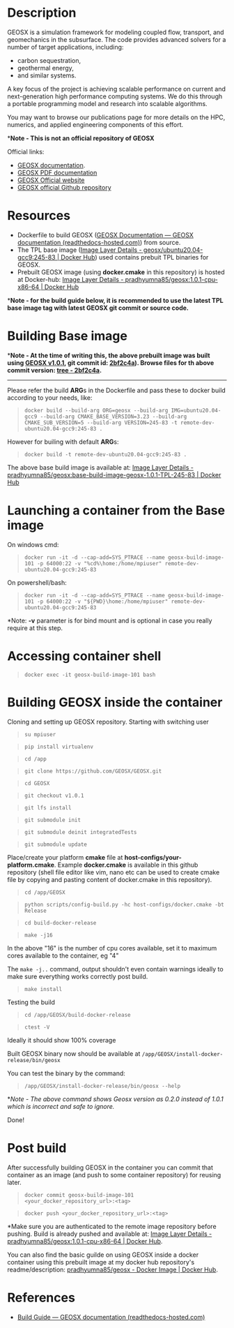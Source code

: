 # Description

GEOSX is a simulation framework for modeling coupled flow, transport, and geomechanics in the subsurface. The code provides advanced solvers for a number of target applications, including:

- carbon sequestration,
- geothermal energy,
- and similar systems.

A key focus of the project is achieving scalable performance on current and next-generation high performance computing systems. We do this through a portable programming model and research into scalable algorithms.

You may want to browse our publications page for more details on the HPC, numerics, and applied engineering components of this effort.

***Note - This is not an official repository of GEOSX**

Official links:

- [GEOSX documentation](https://geosx-geosx.readthedocs-hosted.com/en/latest/?).
- [GEOSX PDF documentation](https://geosx-geosx.readthedocs-hosted.com/_/downloads/en/latest/pdf/)
- [GEOSX Official website](https://www.geosx.org/)
- [GEOSX official Github repository](https://github.com/GEOSX/GEOSX)

# Resources

* Dockerfile to build GEOSX ([GEOSX Documentation — GEOSX documentation (readthedocs-hosted.com)](https://geosx-geosx.readthedocs-hosted.com/en/latest/index.html)) from source.
* The TPL base image ([Image Layer Details - geosx/ubuntu20.04-gcc9:245-83 | Docker Hub](https://hub.docker.com/layers/geosx/ubuntu20.04-gcc9/245-83/images/sha256-937d16a77b78ee612701a6732cd38ba619c4fa4bb4b4f1e00f1b8f8d773bf17a?context=explore)) used contains prebuit TPL binaries for GEOSX.
* Prebuilt GEOSX image (using **docker.cmake** in this repository) is hosted at Docker-hub: [Image Layer Details - pradhyumna85/geosx:1.0.1-cpu-x86-64 | Docker Hub](https://hub.docker.com/layers/pradhyumna85/geosx/1.0.1-cpu-x86-64/images/sha256-aa6d2c86174669acb419b46f95008d7480aa1303c38ebd3633fc6530e46b9956?context=repo)

***Note - for the build guide below, it is recommended to use the latest TPL base image tag with latest GEOSX git commit or source code.**

# Building Base image

***Note - At the time of writing this, the above prebuilt image was built using [GEOSX v1.0.1](https://github.com/GEOS-DEV/GEOS/releases/tag/v1.0.1), git commit id: [2bf2c4a](https://github.com/GEOS-DEV/GEOS/commit/2bf2c4a06a102fb53aa9c4b98c59bc765be79adb)). Browse files for th above commit version: [tree - 2bf2c4a](https://github.com/GEOS-DEV/GEOS/tree/2bf2c4a06a102fb53aa9c4b98c59bc765be79adb).**

---

Please refer the build **ARG**s in the Dockerfile and pass these to docker build according to your needs, like:

> `docker build --build-arg ORG=geosx --build-arg IMG=ubuntu20.04-gcc9 --build-arg CMAKE_BASE_VERSION=3.23 --build-arg CMAKE_SUB_VERSION=5 --build-arg VERSION=245-83 -t remote-dev-ubuntu20.04-gcc9:245-83 .`

However for builing with default **ARG**s:

> `docker build -t remote-dev-ubuntu20.04-gcc9:245-83 .`

The above base build image is available at: [Image Layer Details - pradhyumna85/geosx:base-build-image-geosx-1.0.1-TPL-245-83 | Docker Hub](https://hub.docker.com/layers/pradhyumna85/geosx/base-build-image-geosx-1.0.1-TPL-245-83/images/sha256-e64f78dd885e9cfbc7da96bc03d998c1d65a76ab09a7ee70fa85397333cec0c1?context=repo)

# Launching a container from the Base image

On windows cmd:

> `docker run -it -d --cap-add=SYS_PTRACE --name geosx-build-image-101 -p 64000:22 -v "%cd%\home:/home/mpiuser" remote-dev-ubuntu20.04-gcc9:245-83`

On powershell/bash:

> `docker run -it -d --cap-add=SYS_PTRACE --name geosx-build-image-101 -p 64000:22 -v "${PWD}\home:/home/mpiuser" remote-dev-ubuntu20.04-gcc9:245-83`

*Note: **-v** parameter is for bind mount and is optional in case you really require at this step.

# Accessing container shell

> `docker exec -it geosx-build-image-101 bash`

# Building GEOSX inside the container

Cloning and setting up GEOSX repository. Starting with switching user

> `su mpiuser`

> `pip install virtualenv`

> `cd /app`

> `git clone https://github.com/GEOSX/GEOSX.git`

> `cd GEOSX`

> `git checkout v1.0.1`

> `git lfs install`

> `git submodule init`

> `git submodule deinit integratedTests`

> `git submodule update`

Place/create your platform **cmake** file at **host-configs/your-platform.cmake**. Example **docker.cmake** is available in this github repository (shell file editor like vim, nano etc can be used to create cmake file by copying and pasting content of docker.cmake in this repository).

> `cd /app/GEOSX`

> `python scripts/config-build.py -hc host-configs/docker.cmake -bt Release`

> `cd build-docker-release`

> `make -j16`

In the above "16" is the number of cpu cores available, set it to maximum cores available to the container, eg "4"

The `make -j..` command, output shouldn't even contain warnings ideally to make sure everything works correctly post build.

> `make install`

Testing the build

> `cd /app/GEOSX/build-docker-release`

> `ctest -V`

Ideally it should show 100% coverage

Built GEOSX binary now should be available at `/app/GEOSX/install-docker-release/bin/geosx`

You can test the binary by the command:

> `/app/GEOSX/install-docker-release/bin/geosx --help`

**Note - The above command shows Geosx version as 0.2.0 instead of 1.0.1 which is incorrect and safe to ignore.*

Done!

# Post build

After successfully building GEOSX in the container you can commit that container as an image (and push to some container repository) for reusing later.

> `docker commit geosx-build-image-101 <your_docker_repository_url>:<tag>`

> `docker push <your_docker_repository_url>:<tag>`

*Make sure you are authenticated to the remote image repository before pushing. Build is already pushed and available at: [Image Layer Details - pradhyumna85/geosx:1.0.1-cpu-x86-64 | Docker Hub](https://hub.docker.com/layers/pradhyumna85/geosx/1.0.1-cpu-x86-64/images/sha256-aa6d2c86174669acb419b46f95008d7480aa1303c38ebd3633fc6530e46b9956?context=repo).

You can also find the basic guilde on using GEOSX inside a docker container using this prebuilt image at my docker hub repository's readme/description: [pradhyumna85/geosx - Docker Image | Docker Hub](https://hub.docker.com/r/pradhyumna85/geosx).

# References

- [Build Guide — GEOSX documentation (readthedocs-hosted.com)](https://geosx-geosx.readthedocs-hosted.com/en/latest/docs/sphinx/buildGuide/Index.html)
